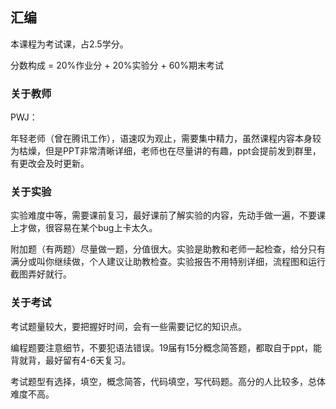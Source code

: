 ## 汇编

本课程为考试课，占2.5学分。

分数构成 = 20%作业分 + 20%实验分 + 60%期末考试

### 关于教师

PWJ：

年轻老师（曾在腾讯工作），语速叹为观止，需要集中精力，虽然课程内容本身较为枯燥，但是PPT非常清晰详细，老师也在尽量讲的有趣，ppt会提前发到群里，有更改会及时更新。

### 关于实验

实验难度中等，需要课前复习，最好课前了解实验的内容，先动手做一遍，不要课上才做，很容易在某个bug上卡太久。

附加题（有两题）尽量做一题，分值很大。实验是助教和老师一起检查，给分只有满分或叫你继续做，个人建议让助教检查。实验报告不用特别详细，流程图和运行截图弄好就行。

### 关于考试

考试题量较大，要把握好时间，会有一些需要记忆的知识点。

编程题要注意细节，不要犯语法错误。19届有15分概念简答题，都取自于ppt，能背就背，最好留有4-6天复习。

考试题型有选择，填空，概念简答，代码填空，写代码题。高分的人比较多，总体难度不高。

